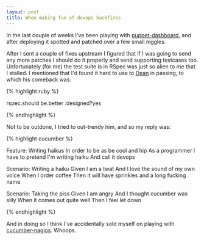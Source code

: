```yaml
---
layout: post
title: When making fun of devops backfires
---
```


In the last couple of weeks I've been playing with
[puppet-dashboard](http://github.com/reductivelabs/puppet-dashboard), and
after deploying it spotted and patched over a few small niggles.

After I sent a couple of fixes upstream I figured that if I was going to
send any more patches I should do it properly and send supporting testcases
too.  Unfortunately (for me) the test suite is in RSpec was just so alien to
me that I stalled.  I mentioned that I'd found it hard to use to
[Dean](http://www.unixdaemon.net/) in passing, to which his comeback was:

{% highlight ruby %}

rspec.should be.better :designed?yes

{% endhighlight %}

Not to be outdone, I tried to out-trendy him, and so my reply was:

{% highlight cucumber %}

Feature: Writing haikus
  In order to be as be cool and hip
  As a programmer
  I have to pretend I'm writing haiku
  And call it devops

  Scenario: Writing a haiku
    Given I am a twat
    And I love the sound of my own voice
    When I order coffee
    Then it will have sprinkles and a long fucking name

  Scenario: Taking the piss
    Given I am angry
    And I thought cucumber was silly
    When it comes out quite well
    Then I feel let down

{% endhighlight %}

And in doing so I think I've accidentally sold myself on playing with
[cucumber-nagios](http://auxesis.github.com/cucumber-nagios/). Whoops.
